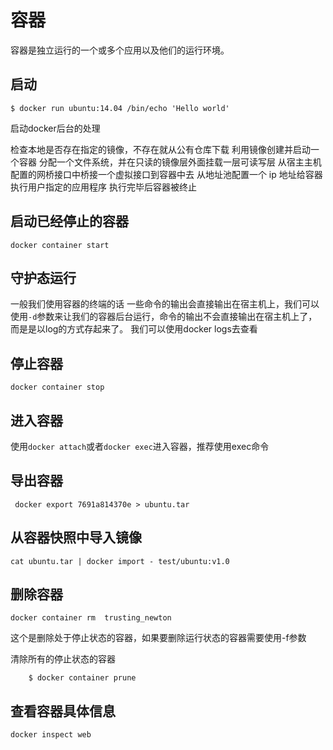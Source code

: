 # 容器
 容器是独立运行的一个或多个应用以及他们的运行环境。
## 启动
    $ docker run ubuntu:14.04 /bin/echo 'Hello world'

  启动docker后台的处理
  
  检查本地是否存在指定的镜像，不存在就从公有仓库下载
  利用镜像创建并启动一个容器
  分配一个文件系统，并在只读的镜像层外面挂载一层可读写层
  从宿主主机配置的网桥接口中桥接一个虚拟接口到容器中去
  从地址池配置一个 ip 地址给容器
  执行用户指定的应用程序
  执行完毕后容器被终止
  
## 启动已经停止的容器
    docker container start
## 守护态运行
  一般我们使用容器的终端的话 一些命令的输出会直接输出在宿主机上，我们可以使用`-d`参数来让我们的容器后台运行，命令的输出不会直接输出在宿主机上了，而是是以log的方式存起来了。
  我们可以使用docker logs去查看
## 停止容器
    docker container stop
## 进入容器
  使用`docker attach`或者`docker exec`进入容器，推荐使用exec命令

## 导出容器
     docker export 7691a814370e > ubuntu.tar
## 从容器快照中导入镜像
    cat ubuntu.tar | docker import - test/ubuntu:v1.0

## 删除容器
    docker container rm  trusting_newton 
  
  这个是删除处于停止状态的容器，如果要删除运行状态的容器需要使用-f参数
  
  清除所有的停止状态的容器
  
        $ docker container prune
  
## 查看容器具体信息
   `docker inspect web`